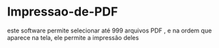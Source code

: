 # Impressao-de-PDF
este software permite selecionar até 999 arquivos PDF , e na ordem que aparece na tela, ele permite a impressão deles
